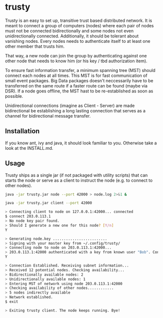# trusty

Trusty is an easy to set up, transitive trust based distributed network.
It is meant to connect a group of computers (nodes) where each pair of nodes must not be connected bidirectionally and some nodes not even unidirectionally connected. Additionally, it should be tolerant about vanishing nodes.
Every nodes needs to authenticate itself to at least one other member that trusts him.

That way, a new node can join the group by authenticating against one other node that needs to know him (or his key / tbd authorization item).

To ensure fast information transfer, a minimum spanning tree (MST) should connect each nodes at all times. This MST is for fast communication of small event packages. Big Data packages doesn't neccessarily have to be transferred on the same route if a faster route can be found (maybe via DSR). If a node goes offline, the MST hast to be re-established as soon as possible.

Unidirectional connections (imagine as Client - Server) are made bidirectional be establishing a long lasting connection that serves as a channel for bidirectional message transfer.

## Installation

If you know ant, ivy and java, it should look familiar to you.
Otherwise take a look at the INSTALL.md.

## Usage

Trusty ships as a single jar (if not packaged with utility scripts) that can starts the node or serve as a client to instruct the node (e.g. to connect to other nodes).

```BASH
java -jar trusty.jar node --port 42000 > node.log 2>&1 &

java -jar trusty.jar client --port 42000

> Connecting client to node on 127.0.0.1:42000... connected
$ connect 203.0.113.1
> No node key pair found.
> Should I generate a new one for this node? [Y/n]
Y

> Generating node.key .........................
> Signing with your master key from ~/.config/trusty/
> Connecting node to node on 203.0.113.1:42000... 
> 203.0.113.1:42000 authenticated with a key from known user "Bob". Continue? [Y/n]
Y

> Connection Established. Receiving subnet information...
> Received 12 potential nodes. Checking availability...
> Bidirectionally available nodes: 2
> Unidirectionally available nodes: 1
> Entering MST of network using node 203.0.113.1:42000
> Checking availability of other nodes............
> 5 nodes indirectly available
> Network established.
$ exit

> Exiting trusty client. The node keeps running. Bye!
```

